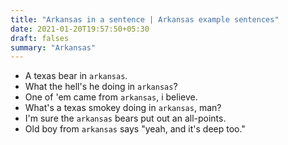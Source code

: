 ```yaml
---
title: "Arkansas in a sentence | Arkansas example sentences"
date: 2021-01-20T19:57:50+05:30
draft: falses
summary: "Arkansas"
---
```

- A texas bear in `arkansas`.
- What the hell's he doing in `arkansas`?
- One of 'em came from `arkansas`, i believe.
- What's a texas smokey doing in `arkansas`, man?
- I'm sure the `arkansas` bears put out an all-points.
- Old boy from `arkansas` says "yeah, and it's deep too."
                 
